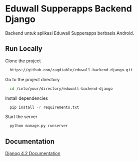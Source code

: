 
# Eduwall Supperapps Backend Django

Backend untuk aplikasi Eduwall Supperapps berbasis Android.



## Run Locally

Clone the project

```bash
  https://github.com/zagdiablo/eduwall-backend-django.git
```

Go to the project directory

```bash
  cd /into/your/directory/eduwall-backend-django
```

Install dependencies

```bash
  pip install -r requirements.txt
```

Start the server

```bash
  python manage.py runserver
```


## Documentation

[Djanog 4.2 Documentation](https://docs.djangoproject.com/en/4.2/)

